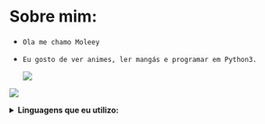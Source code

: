 #  Sobre mim:
- `Ola me chamo Moleey`
- `Eu gosto de ver animes, ler mangás e programar em Python3.`

  <img src="https://github-readme-stats.vercel.app/api?username=Moleey&show_icons=true&theme=radical&title_color=8E2DE2&text_color=fff&icon_color=8E2DE2">
 ![](https://komarev.com/ghpvc/?username=Moleey&color=8E2DE2&style=plastic&label=viewers)
<details>
  <summary><b>Linguagens que eu utilizo: </b></summary>
<p align="center">
</p>

![python](https://img.shields.io/badge/-python-black?style=for-the-badge&logo=python&logoColor=white&labelColor=8E2DE2)
![git](https://img.shields.io/badge/-git-black?style=for-the-badge&logo=git&logoColor=white&labelColor=8E2DE2)
<br>
![github](https://img.shields.io/badge/-github-black?style=for-the-badge&logo=github&logoColor=white&labelColor=8E2DE2)

<img height="180em" src="https://github-readme-stats.vercel.app/api/top-langs/?username=Moleey&layout=compact&langs_count=7&theme=radical&title_color=8E2DE2&text_color=fff&icon_color=8E2DE2"/>
